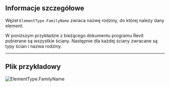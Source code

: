 ## Informacje szczegółowe
Węzeł `ElementType.FamilyName` zwraca nazwę rodziny, do której należy dany element.

W poniższym przykładzie z bieżącego dokumentu programu Revit pobierane są wszystkie ściany. Następnie dla każdej ściany zwracane są typy ścian i nazwa rodziny.
___
## Plik przykładowy

![ElementType.FamilyName](./Revit.Elements.ElementType.FamilyName_img.jpg)
